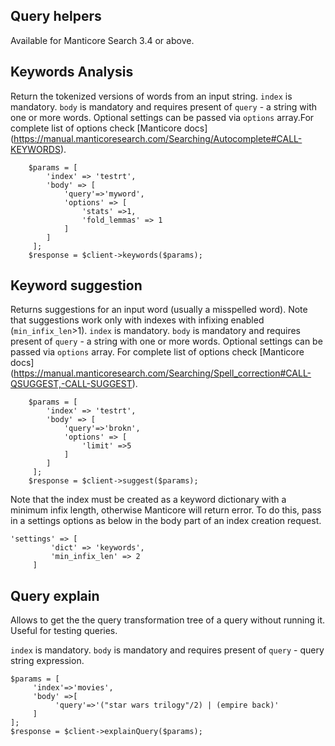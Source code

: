 Query helpers
-------------

Available for  Manticore Search 3.4 or above.

## Keywords Analysis

Return the tokenized versions of words from an input string.
`index` is mandatory.
`body` is mandatory and requires present of `query` - a string with one or more words.
Optional settings can be passed via `options` array.For complete list of options check [Manticore docs] (https://manual.manticoresearch.com/Searching/Autocomplete#CALL-KEYWORDS).

        $params = [
            'index' => 'testrt',
            'body' => [
                'query'=>'myword',
                'options' => [
                    'stats' =>1,
                    'fold_lemmas' => 1
                ]
            ]
         ];
        $response = $client->keywords($params);
        
## Keyword suggestion

Returns suggestions for an input word (usually a misspelled word). Note that suggestions work only with indexes with infixing enabled (`min_infix_len`>1).
`index` is mandatory.
`body` is mandatory and requires present of `query` - a string with one or more words.
Optional settings can be passed via `options` array. For complete list of options check [Manticore docs] (https://manual.manticoresearch.com/Searching/Spell_correction#CALL-QSUGGEST,-CALL-SUGGEST).

        $params = [
            'index' => 'testrt',
            'body' => [
                'query'=>'brokn',
                'options' => [
                    'limit' =>5
                ]
            ]
         ];
        $response = $client->suggest($params);

Note that the index must be created as a keyword dictionary with a minimum infix length, otherwise Manticore will return 
error.  To do this, pass in a settings options as below in the body part of an index creation request.

    'settings' => [
             'dict' => 'keywords',
             'min_infix_len' => 2
         ]

## Query explain

Allows to get the the query transformation tree of a query without running it. Useful for testing queries.

`index` is mandatory.
`body` is mandatory and requires present of `query` - query string expression.

    $params = [
         'index'=>'movies',
         'body' =>[
              'query'=>'("star wars trilogy"/2) | (empire back)'
         ]
    ];
    $response = $client->explainQuery($params);   